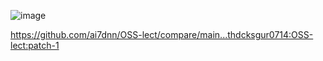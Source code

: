 ![image](https://user-images.githubusercontent.com/112846206/193759119-832f3f38-654e-43fb-8829-977b5890f0f7.png)

https://github.com/ai7dnn/OSS-lect/compare/main...thdcksgur0714:OSS-lect:patch-1
